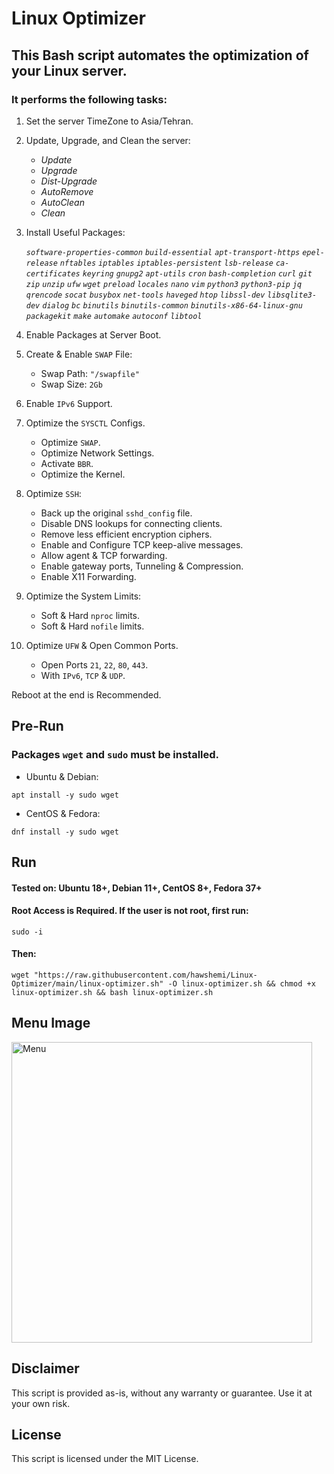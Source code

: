 # Linux Optimizer

## This Bash script automates the optimization of your Linux server.
### It performs the following tasks:
    
    
1. Set the server TimeZone to Asia/Tehran.
    

2. Update, Upgrade, and Clean the server:
    - _Update_
    - _Upgrade_
    - _Dist-Upgrade_
    - _AutoRemove_
    - _AutoClean_
    - _Clean_


3. Install Useful Packages:

    _`software-properties-common`_ _`build-essential`_ _`apt-transport-https`_ _`epel-release`_ _`nftables`_ _`iptables`_ _`iptables-persistent`_ _`lsb-release`_ _`ca-certificates`_ _`keyring`_ _`gnupg2`_ _`apt-utils`_ _`cron`_ _`bash-completion`_ _`curl`_ _`git`_ _`zip`_ _`unzip`_ _`ufw`_ _`wget`_ _`preload`_ _`locales`_ _`nano`_ _`vim`_ _`python3`_ _`python3-pip`_ _`jq`_ _`qrencode`_ _`socat`_ _`busybox`_ _`net-tools`_ _`haveged`_ _`htop`_ _`libssl-dev`_ _`libsqlite3-dev`_ _`dialog`_ _`bc`_ _`binutils`_ _`binutils-common`_ _`binutils-x86-64-linux-gnu`_ _`packagekit`_ _`make`_ _`automake`_ _`autoconf`_ _`libtool`_

    
4. Enable Packages at Server Boot.


5. Create & Enable `SWAP` File:
    - Swap Path: `"/swapfile"`
    - Swap Size: `2Gb`


6. Enable `IPv6` Support.


7. Optimize the `SYSCTL` Configs.
    - Optimize `SWAP`.
    - Optimize Network Settings.
    - Activate `BBR`.
    - Optimize the Kernel.
    
    
8. Optimize `SSH`:
    - Back up the original `sshd_config` file.
    - Disable DNS lookups for connecting clients.
    - Remove less efficient encryption ciphers.
    - Enable and Configure TCP keep-alive messages.
    - Allow agent & TCP forwarding.
    - Enable gateway ports, Tunneling & Compression.
    - Enable X11 Forwarding.
    

9. Optimize the System Limits:
    - Soft & Hard `nproc` limits.
    - Soft & Hard `nofile` limits.
    
    
10. Optimize `UFW` & Open Common Ports.
    - Open Ports `21`, `22`, `80`, `443`.
    - With `IPv6`, `TCP` & `UDP`.

    
Reboot at the end is Recommended.


## Pre-Run

### Packages `wget` and `sudo` must be installed.

- Ubuntu & Debian:
```
apt install -y sudo wget
```
- CentOS & Fedora:
```
dnf install -y sudo wget
```


## Run
#### **Tested on:** Ubuntu 18+, Debian 11+, CentOS 8+, Fedora 37+

#### Root Access is Required. If the user is not root, first run:
```
sudo -i
```
#### Then:
```
wget "https://raw.githubusercontent.com/hawshemi/Linux-Optimizer/main/linux-optimizer.sh" -O linux-optimizer.sh && chmod +x linux-optimizer.sh && bash linux-optimizer.sh 
```


## Menu Image
<img width="481" title="Menu" alt="Menu" src="https://github.com/hawshemi/Linux-Optimizer/assets/16742123/64847a99-4efe-4d28-aec1-6d08a7fee335">


## Disclaimer
This script is provided as-is, without any warranty or guarantee. Use it at your own risk.


## License
This script is licensed under the MIT License.
